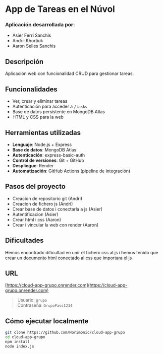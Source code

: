 # App de Tareas en el Núvol

### Aplicación desarrollada por:
- Asier Ferri Sanchis
- Andrii Khortiuk
- Aaron Selles Sanchis

## Descripción
Aplicación web con funcionalidad CRUD para gestionar tareas.

## Funcionalidades
- Ver, crear y eliminar tareas
- Autenticación para acceder a `/tasks`
- Base de datos persistente en MongoDB Atlas
- HTML y CSS para la web

## Herramientas utilizadas
- **Lenguaje**: Node.js + Express
- **Base de datos**: MongoDB Atlas
- **Autenticación**: express-basic-auth
- **Control de versiones**: Git + GitHub
- **Despliegue**: Render
- **Automatización**: GitHub Actions (pipeline de integración)

## Pasos del proyecto
- Creacion de repositorio git (Andri)
- Creacion de fichero js (Andri)
- Crear base de datos i conectarla a js (Asier)
- Autentificacion (Asier)
- Crear html i css (Aaron)
- Crear i vincular la web con render (Aaron)

## Dificultades
Hemos encontrado dificultad en unir el fichero css al js i hemos tenido que crear un documento html conectado al css que importara el js

## URL
[https://cloud-app-grupo.onrender.com](https://cloud-app-grupo.onrender.com)

> Usuario: `grupo`  
> Contraseña: `GrupoPass1234`

## Cómo ejecutar localmente
```bash
git clone https://github.com/Horimonic/cloud-app-grupo
cd cloud-app-grupo
npm install
node index.js
```
